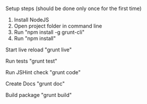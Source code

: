 Setup steps (should be done only once for the first time)
1. Install NodeJS
2. Open project folder in command line
2. Run "npm install -g grunt-cli"
3. Run "npm install"

Start live reload
"grunt live"

Run tests
"grunt test"

Run JSHint check
"grunt code"

Create Docs
"grunt doc"

Build package
"grunt build"